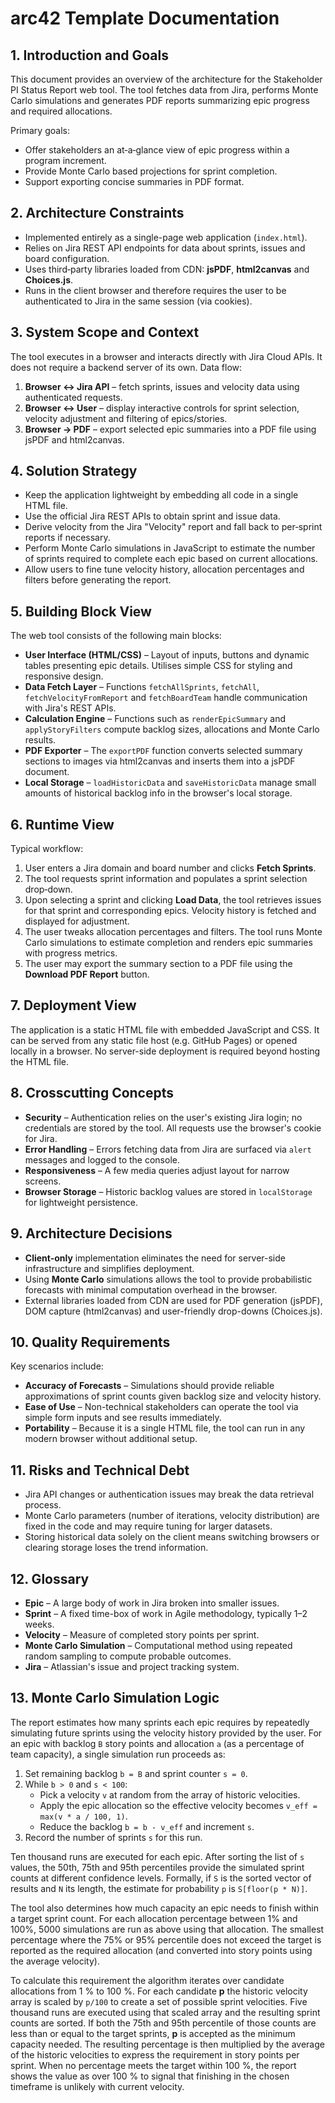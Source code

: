 # arc42 Template Documentation

## 1. Introduction and Goals
This document provides an overview of the architecture for the Stakeholder PI Status Report web tool. The tool fetches data from Jira, performs Monte Carlo simulations and generates PDF reports summarizing epic progress and required allocations.

Primary goals:
- Offer stakeholders an at‑a‑glance view of epic progress within a program increment.
- Provide Monte Carlo based projections for sprint completion.
- Support exporting concise summaries in PDF format.

## 2. Architecture Constraints
- Implemented entirely as a single-page web application (`index.html`).
- Relies on Jira REST API endpoints for data about sprints, issues and board configuration.
- Uses third‑party libraries loaded from CDN: **jsPDF**, **html2canvas** and **Choices.js**.
- Runs in the client browser and therefore requires the user to be authenticated to Jira in the same session (via cookies).

## 3. System Scope and Context
The tool executes in a browser and interacts directly with Jira Cloud APIs. It does not require a backend server of its own. Data flow:
1. **Browser ↔ Jira API** – fetch sprints, issues and velocity data using authenticated requests.
2. **Browser ↔ User** – display interactive controls for sprint selection, velocity adjustment and filtering of epics/stories.
3. **Browser → PDF** – export selected epic summaries into a PDF file using jsPDF and html2canvas.

## 4. Solution Strategy
- Keep the application lightweight by embedding all code in a single HTML file.
- Use the official Jira REST APIs to obtain sprint and issue data.
- Derive velocity from the Jira "Velocity" report and fall back to per‑sprint reports if necessary.
- Perform Monte Carlo simulations in JavaScript to estimate the number of sprints required to complete each epic based on current allocations.
- Allow users to fine tune velocity history, allocation percentages and filters before generating the report.

## 5. Building Block View
The web tool consists of the following main blocks:

- **User Interface (HTML/CSS)** – Layout of inputs, buttons and dynamic tables presenting epic details. Utilises simple CSS for styling and responsive design.
- **Data Fetch Layer** – Functions `fetchAllSprints`, `fetchAll`, `fetchVelocityFromReport` and `fetchBoardTeam` handle communication with Jira's REST APIs.
- **Calculation Engine** – Functions such as `renderEpicSummary` and `applyStoryFilters` compute backlog sizes, allocations and Monte Carlo results.
- **PDF Exporter** – The `exportPDF` function converts selected summary sections to images via html2canvas and inserts them into a jsPDF document.
- **Local Storage** – `loadHistoricData` and `saveHistoricData` manage small amounts of historical backlog info in the browser's local storage.

## 6. Runtime View
Typical workflow:
1. User enters a Jira domain and board number and clicks **Fetch Sprints**.
2. The tool requests sprint information and populates a sprint selection drop‑down.
3. Upon selecting a sprint and clicking **Load Data**, the tool retrieves issues for that sprint and corresponding epics. Velocity history is fetched and displayed for adjustment.
4. The user tweaks allocation percentages and filters. The tool runs Monte Carlo simulations to estimate completion and renders epic summaries with progress metrics.
5. The user may export the summary section to a PDF file using the **Download PDF Report** button.

## 7. Deployment View
The application is a static HTML file with embedded JavaScript and CSS. It can be served from any static file host (e.g. GitHub Pages) or opened locally in a browser. No server-side deployment is required beyond hosting the HTML file.

## 8. Crosscutting Concepts
- **Security** – Authentication relies on the user's existing Jira login; no credentials are stored by the tool. All requests use the browser's cookie for Jira.
- **Error Handling** – Errors fetching data from Jira are surfaced via `alert` messages and logged to the console.
- **Responsiveness** – A few media queries adjust layout for narrow screens.
- **Browser Storage** – Historic backlog values are stored in `localStorage` for lightweight persistence.

## 9. Architecture Decisions
- **Client-only** implementation eliminates the need for server-side infrastructure and simplifies deployment.
- Using **Monte Carlo** simulations allows the tool to provide probabilistic forecasts with minimal computation overhead in the browser.
- External libraries loaded from CDN are used for PDF generation (jsPDF), DOM capture (html2canvas) and user-friendly drop-downs (Choices.js).

## 10. Quality Requirements
Key scenarios include:
- **Accuracy of Forecasts** – Simulations should provide reliable approximations of sprint counts given backlog size and velocity history.
- **Ease of Use** – Non-technical stakeholders can operate the tool via simple form inputs and see results immediately.
- **Portability** – Because it is a single HTML file, the tool can run in any modern browser without additional setup.

## 11. Risks and Technical Debt
- Jira API changes or authentication issues may break the data retrieval process.
- Monte Carlo parameters (number of iterations, velocity distribution) are fixed in the code and may require tuning for larger datasets.
- Storing historical data solely on the client means switching browsers or clearing storage loses the trend information.

## 12. Glossary
- **Epic** – A large body of work in Jira broken into smaller issues.
- **Sprint** – A fixed time-box of work in Agile methodology, typically 1–2 weeks.
- **Velocity** – Measure of completed story points per sprint.
- **Monte Carlo Simulation** – Computational method using repeated random sampling to compute probable outcomes.
- **Jira** – Atlassian's issue and project tracking system.


## 13. Monte Carlo Simulation Logic
The report estimates how many sprints each epic requires by repeatedly
simulating future sprints using the velocity history provided by the
user. For an epic with backlog `B` story points and allocation `a` (as a
percentage of team capacity), a single simulation run proceeds as:

1. Set remaining backlog `b = B` and sprint counter `s = 0`.
2. While `b > 0` and `s < 100`:
   - Pick a velocity `v` at random from the array of historic velocities.
   - Apply the epic allocation so the effective velocity becomes
     `v_eff = max(v * a / 100, 1)`.
   - Reduce the backlog `b = b - v_eff` and increment `s`.
3. Record the number of sprints `s` for this run.

Ten thousand runs are executed for each epic. After sorting the list of
`s` values, the 50th, 75th and 95th percentiles provide the simulated
sprint counts at different confidence levels. Formally, if `S` is the
sorted vector of results and `N` its length, the estimate for probability
`p` is `S[floor(p * N)]`.

The tool also determines how much capacity an epic needs to finish within
a target sprint count. For each allocation percentage between 1% and
100%, 5000 simulations are run as above using that allocation. The
smallest percentage where the 75% or 95% percentile does not exceed the
target is reported as the required allocation (and converted into story
points using the average velocity).

To calculate this requirement the algorithm iterates over candidate
allocations from 1&nbsp;% to 100&nbsp;%. For each candidate **p** the
historic velocity array is scaled by `p/100` to create a set of possible
sprint velocities. Five thousand runs are executed using that scaled
array and the resulting sprint counts are sorted. If both the 75th and
95th percentile of those counts are less than or equal to the target
sprints, **p** is accepted as the minimum capacity needed. The resulting
percentage is then multiplied by the average of the historic velocities
to express the requirement in story points per sprint. When no
percentage meets the target within 100&nbsp;%, the report shows the value
as over 100&nbsp;% to signal that finishing in the chosen timeframe is
unlikely with current velocity.

